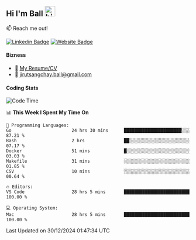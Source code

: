 ## Hi I'm Ball <img src="https://user-images.githubusercontent.com/1303154/88677602-1635ba80-d120-11ea-84d8-d263ba5fc3c0.gif" width="28px" height="28px" alt="hi">
 
:mailbox: Reach me out!

[![Linkedin Badge](https://img.shields.io/badge/-Jirut-0e76a8?style=flat&labelColor=0e76a8&logo=linkedin&logoColor=white)](https://www.linkedin.com/in/jirut-sangchay-338370251)
[![Website Badge](https://img.shields.io/badge/Website-184aa8?logo=website&logoColor=)](https://resume-jirut.web.app)

<!-- TODO: Add last video link -->
#### Bizness
- :paperclip: [My Resume/CV](https://github.com/Jirut01/Jirut01/blob/main/resume_jirut.pdf)
- :email: jirutsangchay.ball@gmail.com

#### Coding Stats


<!--START_SECTION:waka-->
![Code Time](http://img.shields.io/badge/Code%20Time-1%2C876%20hrs%2039%20mins-blue)

📊 **This Week I Spent My Time On** 

```text
💬 Programming Languages: 
Go                       24 hrs 30 mins      ██████████████████████░░░   87.21 % 
Bash                     2 hrs               ██░░░░░░░░░░░░░░░░░░░░░░░   07.17 % 
Docker                   51 mins             █░░░░░░░░░░░░░░░░░░░░░░░░   03.03 % 
Makefile                 31 mins             ░░░░░░░░░░░░░░░░░░░░░░░░░   01.85 % 
CSV                      10 mins             ░░░░░░░░░░░░░░░░░░░░░░░░░   00.64 % 

🔥 Editors: 
VS Code                  28 hrs 5 mins       █████████████████████████   100.00 % 

💻 Operating System: 
Mac                      28 hrs 5 mins       █████████████████████████   100.00 % 
```


 Last Updated on 30/12/2024 01:47:34 UTC
<!--END_SECTION:waka-->
